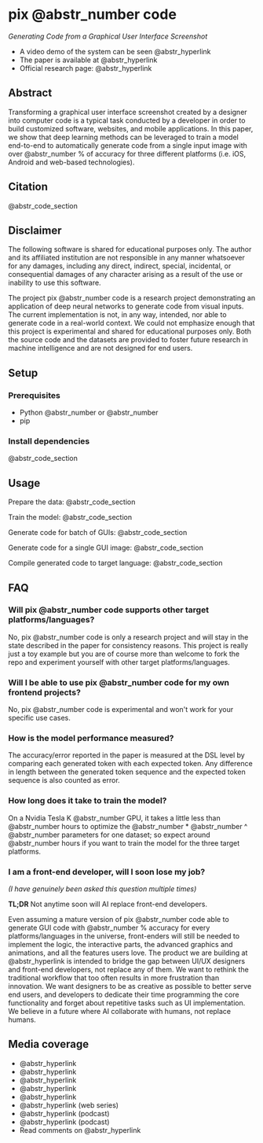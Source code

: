 # pix @abstr_number code

_Generating Code from a Graphical User Interface Screenshot_

  * A video demo of the system can be seen @abstr_hyperlink 
  * The paper is available at @abstr_hyperlink 
  * Official research page: @abstr_hyperlink 



## Abstract

Transforming a graphical user interface screenshot created by a designer into computer code is a typical task conducted by a developer in order to build customized software, websites, and mobile applications. In this paper, we show that deep learning methods can be leveraged to train a model end-to-end to automatically generate code from a single input image with over @abstr_number % of accuracy for three different platforms (i.e. iOS, Android and web-based technologies).

## Citation

@abstr_code_section 

## Disclaimer

The following software is shared for educational purposes only. The author and its affiliated institution are not responsible in any manner whatsoever for any damages, including any direct, indirect, special, incidental, or consequential damages of any character arising as a result of the use or inability to use this software.

The project pix @abstr_number code is a research project demonstrating an application of deep neural networks to generate code from visual inputs. The current implementation is not, in any way, intended, nor able to generate code in a real-world context. We could not emphasize enough that this project is experimental and shared for educational purposes only. Both the source code and the datasets are provided to foster future research in machine intelligence and are not designed for end users.

## Setup

### Prerequisites

  * Python @abstr_number or @abstr_number 
  * pip



### Install dependencies

@abstr_code_section 

## Usage

Prepare the data: @abstr_code_section 

Train the model: @abstr_code_section 

Generate code for batch of GUIs: @abstr_code_section 

Generate code for a single GUI image: @abstr_code_section 

Compile generated code to target language: @abstr_code_section 

## FAQ

### Will pix @abstr_number code supports other target platforms/languages?

No, pix @abstr_number code is only a research project and will stay in the state described in the paper for consistency reasons. This project is really just a toy example but you are of course more than welcome to fork the repo and experiment yourself with other target platforms/languages.

### Will I be able to use pix @abstr_number code for my own frontend projects?

No, pix @abstr_number code is experimental and won't work for your specific use cases.

### How is the model performance measured?

The accuracy/error reported in the paper is measured at the DSL level by comparing each generated token with each expected token. Any difference in length between the generated token sequence and the expected token sequence is also counted as error.

### How long does it take to train the model?

On a Nvidia Tesla K @abstr_number GPU, it takes a little less than @abstr_number hours to optimize the @abstr_number * @abstr_number ^ @abstr_number parameters for one dataset; so expect around @abstr_number hours if you want to train the model for the three target platforms.

### I am a front-end developer, will I soon lose my job?

_(I have genuinely been asked this question multiple times)_

**TL;DR** Not anytime soon will AI replace front-end developers.

Even assuming a mature version of pix @abstr_number code able to generate GUI code with @abstr_number % accuracy for every platforms/languages in the universe, front-enders will still be needed to implement the logic, the interactive parts, the advanced graphics and animations, and all the features users love. The product we are building at @abstr_hyperlink is intended to bridge the gap between UI/UX designers and front-end developers, not replace any of them. We want to rethink the traditional workflow that too often results in more frustration than innovation. We want designers to be as creative as possible to better serve end users, and developers to dedicate their time programming the core functionality and forget about repetitive tasks such as UI implementation. We believe in a future where AI collaborate with humans, not replace humans.

## Media coverage

  * @abstr_hyperlink 
  * @abstr_hyperlink 
  * @abstr_hyperlink 
  * @abstr_hyperlink 
  * @abstr_hyperlink 
  * @abstr_hyperlink (web series)
  * @abstr_hyperlink (podcast)
  * @abstr_hyperlink (podcast)
  * Read comments on @abstr_hyperlink 


